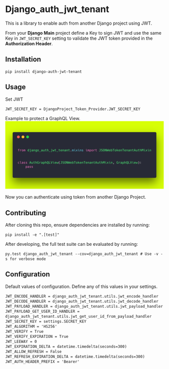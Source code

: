 # Django_auth_jwt_tenant
This is a library to enable auth from another Django project using JWT.

From your **Django Main** project define a Key to sign JWT and use the same Key in `JWT_SECRET_KEY` setting to validate the JWT token provided in the **Authorization Header**.

## Installation
```
pip install django-auth-jwt-tenant
```
## Usage
Set JWT
```
JWT_SECRET_KEY = DjangoProject_Token_Provider.JWT_SECRET_KEY
```

Example to protect a GraphQL View.
![usage example](https://raw.githubusercontent.com/CarlosMart626/django_auth_jwt_tenant/master/django_auth_jwt_tenant.png "Usage example")


Now you can authenticate using token from another Django Project.

## Contributing
After cloning this repo, ensure dependencies are installed by running:

```
pip install -e ".[test]"
```

After developing, the full test suite can be evaluated by running:

```
py.test django_auth_jwt_tenant --cov=django_auth_jwt_tenant # Use -v -s for verbose mode
```

## Configuration
Default values of configuration. Define any of this values in your settings.
```
JWT_ENCODE_HANDLER = django_auth_jwt_tenant.utils.jwt_encode_handler
JWT_DECODE_HANDLER = django_auth_jwt_tenant.utils.jwt_decode_handler
JWT_PAYLOAD_HANDLER = django_auth_jwt_tenant.utils.jwt_payload_handler
JWT_PAYLOAD_GET_USER_ID_HANDLER = django_auth_jwt_tenant.utils.jwt_get_user_id_from_payload_handler
JWT_SECRET_KEY = settings.SECRET_KEY
JWT_ALGORITHM = 'HS256'
JWT_VERIFY = True
JWT_VERIFY_EXPIRATION = True
JWT_LEEWAY = 0
JWT_EXPIRATION_DELTA = datetime.timedelta(seconds=300)
JWT_ALLOW_REFRESH = False
JWT_REFRESH_EXPIRATION_DELTA = datetime.timedelta(seconds=300)
JWT_AUTH_HEADER_PREFIX = 'Bearer'
```